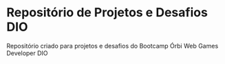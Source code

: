 # Repositório de Projetos e Desafios DIO
Repositório criado para projetos e desafios do Bootcamp Órbi Web Games Developer DIO
